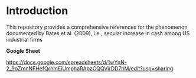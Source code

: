 # Introduction
This repository provides a comprehensive references for the phenomenon documented by Bates et al. (2009), i.e., secular increase in cash among US industrial firms


**Google Sheet**

https://docs.google.com/spreadsheets/d/1wYnN-2_9oZmnNFHefQrnmEiUmphaRApzCQQVirDD7hM/edit?usp=sharing 
